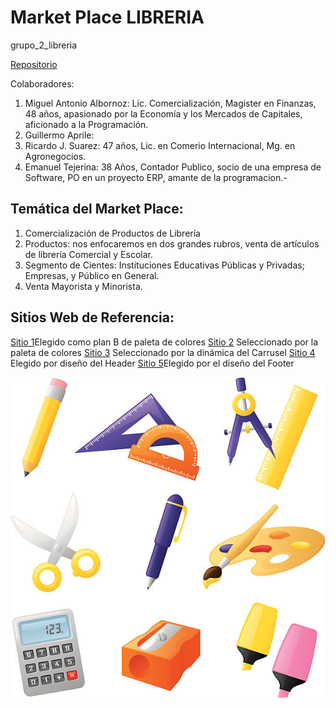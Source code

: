 # Market Place LIBRERIA
grupo_2_libreria 

[Repositorio](https://github.com/Manustoteles/grupo_2_libreria.git)

Colaboradores: 
1. Miguel Antonio Albornoz: Lic. Comercialización, Magister en Finanzas, 48 años, apasionado por la Economía y los Mercados de Capitales, aficionado a la Programación.          
2. Guillermo Aprile: 
3. Ricardo J. Suarez: 47 años, Lic. en Comerio Internacional, Mg. en Agronegocios.
4. Emanuel Tejerina: 38 Años, Contador Publico, socio de una empresa de Software, PO en un proyecto ERP, amante de la programacion.-



## Temática del Market Place:


1. Comercialización de Productos de Librería          
2. Productos: nos enfocaremos en dos grandes rubros, venta de artículos de librería Comercial y Escolar.
3. Segmento de Cientes: Instituciones Educativas Públicas y Privadas; Empresas, y Público en General.
4. Venta Mayorista y Minorista.



## Sitios Web de Referencia:
[Sitio 1](https://www.libreriaslevalle.com/)Elegido como plan B de paleta de colores
[Sitio 2](https://www.laeditorial.com.ar/)
Seleccionado por la paleta de colores
[Sitio 3](https://www.zara.com/ar/) Seleccionado por la dinámica del Carrusel
[Sitio 4](https://librerialasflores.com.ar/) Elegido por diseño del Header
[Sitio 5](https://libreriathesis.com.ar/)Elegido por el diseño del Footer





![Alt text](image.png)